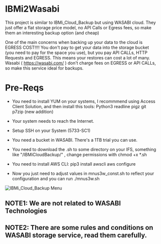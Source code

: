 # IBMi2Wasabi
This project is similar to IBMi_Cloud_Backup but using WASABI cloud. They just offer a flat storage price model, no API Calls or Egress fees, so make them an interesting backup option (and cheap)

One of the main concerns when backing up your data to the cloud is EGRESS COST!!!! You don't pay to get your data into the storage bucket (you need to pay for the space you use), but you pay API CALLs, HTTP Requests and EGRESS. 
This means your restores can cost a lot of many.
Wasabi ( https://wasabi.com/ ) don't charge fees on EGRESS or API CALLs, so make this service ideal for backups.

# Pre-Reqs
* You need to install YUM on your systems, I recommmend using Access Client Solution, and then install this tools:
Python3 readline pigz git p7zip (new addition)

* Your system needs to reach the Internet.
* Setup SSH on your System (5733-SC1)
* You need a bucket in WASABI. There's a 1TB trial you can use.
* You need to download the .sh to some directory on your IFS, something like "/IBMiCloudBackup/" , change permissions with chmod +x *.sh
* You need to install AWS CLI: 
pip3 install awscli
aws configure

* Now you just need to adjust values in mnus3w_const.sh to reflect your configuration and you can run ./mnus3w.sh

![IBMi_Cloud_Backup Menu](https://github.com/dkesselman/IBMi2Wasabi/edit/main/Wasabi_MnuS3.png "IBM i Backup to WASABI Cloud - BASH Menu")


## NOTE1: We are not related to WASABI Technologies
## NOTE2: There are some rules and conditions on WASABI storage service, read them carefully.
